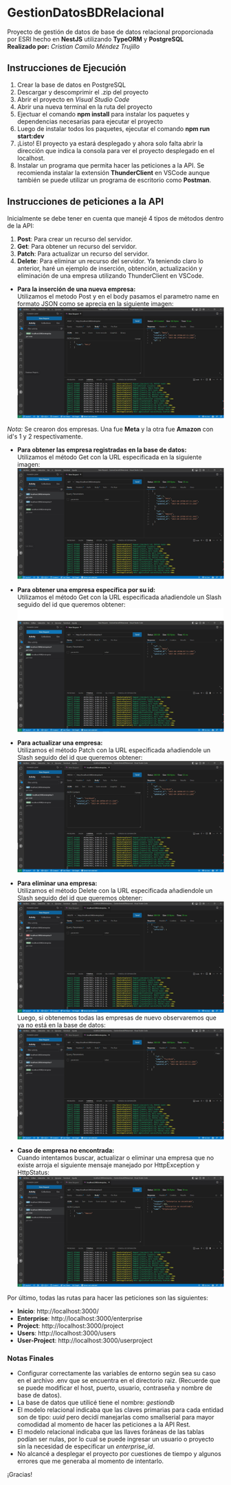 # GestionDatosBDRelacional
Proyecto de gestión de datos de base de datos relacional proporcionada por ESRI hecho en **NestJS** utilizando **TypeORM** y **PostgreSQL**<br />
__Realizado por:__ _Cristian Camilo Méndez Trujillo_
## Instrucciones de Ejecución
1. Crear la base de datos en PostgreSQL
2. Descargar y descomprimir el .zip del proyecto
3. Abrir el proyecto en _Visual Studio Code_
4. Abrir una nueva terminal en la ruta del proyecto
5. Ejectuar el comando **npm install** para instalar los paquetes y dependencias necesarias para ejecutar el proyecto
6. Luego de instalar todos los paquetes, ejecutar el comando **npm run start:dev**
7. ¡Listo! El proyecto ya estará desplegado y ahora solo falta abrir la dirección que indica la consola para ver el proyecto desplegado en el localhost.
8. Instalar un programa que permita hacer las peticiones a la API. Se recomienda instalar la extensión **ThunderClient** en VSCode aunque también se puede utilizar un programa de escritorio como **Postman**.

## Instrucciones de peticiones a la API
Inicialmente se debe tener en cuenta que manejé 4 tipos de métodos dentro de la API:<br />
1. **Post**: Para crear un recurso del servidor.
2. **Get**: Para obtener un recurso del servidor.
3. **Patch**: Para actualizar un recurso del servidor.
4. **Delete**: Para eliminar un recurso del servidor.
Ya teniendo claro lo anterior, haré un ejemplo de inserción, obtención, actualización y eliminación de una empresa utilizando ThunderClient en VSCode.<br />

- **Para la inserción de una nueva empresa:**<br />
Utilizamos el metodo Post y en el body pasamos el parametro name en formato JSON como se aprecia en la siguiente imagen:<br />
![Creación de empresas](https://github.com/ccmendezt/GestionDatosBDRelacional/blob/master/assets/CreacionEnterprise.JPG)

_Nota:_ Se crearon dos empresas. Una fue **Meta** y la otra fue **Amazon** con id's 1 y 2 respectivamente.

- **Para obtener las empresa registradas en la base de datos:**<br />
Utilizamos el método Get con la URL especificada en la siguiente imagen:<br />
![Obtención de todas las empresas](https://github.com/ccmendezt/GestionDatosBDRelacional/blob/master/assets/ObtenerEmpresas.JPG)

- **Para obtener una empresa específica por su id:**<br />
Utilizamos el método Get con la URL especificada añadiendole un Slash seguido del id que queremos obtener:<br />
![Obtención de una empresa por su id](https://github.com/ccmendezt/GestionDatosBDRelacional/blob/master/assets/ObtenerEmpresa.JPG)

- **Para actualizar una empresa:**<br />
Utilizamos el método Patch con la URL especificada añadiendole un Slash seguido del id que queremos obtener:<br />
![Actualización de una empresa por su id](https://github.com/ccmendezt/GestionDatosBDRelacional/blob/master/assets/ActualizarEmpresa.JPG)

- **Para eliminar una empresa:**<br />
Utilizamos el método Delete con la URL especificada añadiendole un Slash seguido del id que queremos obtener:<br />
![Eliminación de una empresa por su id](https://github.com/ccmendezt/GestionDatosBDRelacional/blob/master/assets/EliminarEmpresa1.JPG)
Luego, si obtenemos todas las empresas de nuevo observaremos que ya no está en la base de datos:<br />
![Obtención de todas las empresas después de eliminar una](https://github.com/ccmendezt/GestionDatosBDRelacional/blob/master/assets/EliminarEmpresa2.JPG)

- **Caso de empresa no encontrada:**<br />
Cuando intentamos buscar, actualizar o eliminar una empresa que no existe arroja el siguiente mensaje manejado por HttpException y HttpStatus:<br />
![Error empresa no encontrada](https://github.com/ccmendezt/GestionDatosBDRelacional/blob/master/assets/EmpresaNoExistente.JPG)

Por último, todas las rutas para hacer las peticiones son las siguientes: <br />
- **Inicio**: http://localhost:3000/
- **Enterprise**: http://localhost:3000/enterprise
- **Project**: http://localhost:3000/project
- **Users**: http://localhost:3000/users
- **User-Project**: http://localhost:3000/userproject

### Notas Finales
- Configurar correctamente las variables de entorno según sea su caso en el archivo .env que se encuentra en el directorio raiz. (Recuerde que se puede modificar el host, puerto, usuario, contraseña y nombre de base de datos).
- La base de datos que utilicé tiene el nombre: _gestiondb_
- El modelo relacional indicaba que las claves primarias para cada entidad son de tipo: _uuid_ pero decidí manejarlas como smallserial para mayor comodidad al momento de hacer las peticiones a la API Rest.
- El modelo relacional indicaba que las llaves foráneas de las tablas podían ser nulas, por lo cual se puede ingresar un usuario o proyecto sin la necesidad de especificar un _enterprise_id_.
- No alcancé a desplegar el proyecto por cuestiones de tiempo y algunos errores que me generaba al momento de intentarlo.

¡Gracias!

